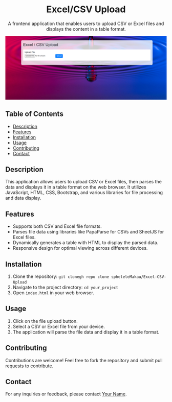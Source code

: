 <h1 align="center">Excel/CSV Upload</h1>

<p align="center">
  A frontend application that enables users to upload CSV or Excel files and displays the content in a table format.
</p> 

<p align="center">
  <img src="./imgs/application Screenshoot.png" alt="Application Screenshot" width="800">
</p>

## Table of Contents

- [Description](#description)
- [Features](#features)
- [Installation](#installation)
- [Usage](#usage)
- [Contributing](#contributing)
- [Contact](#contact)

## Description

This application allows users to upload CSV or Excel files, then parses the data and displays it in a table format on the web browser. It utilizes JavaScript, HTML, CSS, Bootstrap, and various libraries for file processing and data display.

## Features

- Supports both CSV and Excel file formats.
- Parses file data using libraries like PapaParse for CSVs and SheetJS for Excel files.
- Dynamically generates a table with HTML to display the parsed data.
- Responsive design for optimal viewing across different devices.

## Installation

1. Clone the repository: `git clonegh repo clone spheleleMakau/Excel-CSV-Upload`
2. Navigate to the project directory: `cd your_project`
3. Open `index.html` in your web browser.

## Usage

1. Click on the file upload button.
2. Select a CSV or Excel file from your device.
3. The application will parse the file data and display it in a table format.

## Contributing

Contributions are welcome! Feel free to fork the repository and submit pull requests to contribute.


## Contact

For any inquiries or feedback, please contact [Your Name](missmakau@gmail.com).
